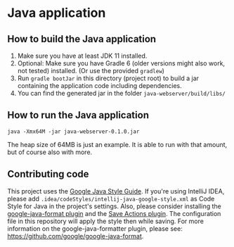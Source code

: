# Java application

## How to build the Java application

1. Make sure you have at least JDK 11 installed.
2. Optional: Make sure you have Gradle 6 (older versions might also work, not tested) installed. (Or use the provided `gradlew`)
3. Run `gradle bootJar` in this directory (project root) to build a jar containing the application code including dependencies.
4. You can find the generated jar in the folder `java-webserver/build/libs/`

## How to run the Java application
`java -Xmx64M -jar java-webserver-0.1.0.jar`

The heap size of 64MB is just an example. It is able to run with that amount, but of course also with more.

## Contributing code

This project uses the [Google Java Style Guide](https://google.github.io/styleguide/javaguide.html).
If you're using IntelliJ IDEA, please add `.idea/codeStyles/intellij-java-google-style.xml` as Code Style for Java
in the project's settings.
Also, please consider installing the [google-java-format plugin](https://plugins.jetbrains.com/plugin/8527-google-java-format)
and the [Save Actions plugin](https://plugins.jetbrains.com/plugin/7642-save-actions).
The configuration file in this repository will apply the style then while saving. For more information on the google-java-formatter
plugin, please see: https://github.com/google/google-java-format.
